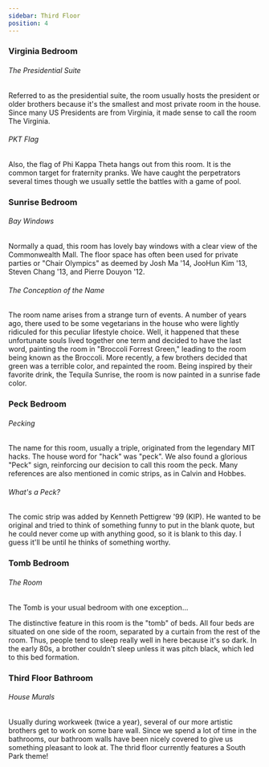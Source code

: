 ```yaml
---
sidebar: Third Floor
position: 4
---
```

### Virginia Bedroom

###### The Presidential Suite

Referred to as the presidential suite, the room usually hosts the president or older brothers because it's the smallest and most private room in the house. Since many US Presidents are from Virginia, it made sense to call the room The Virginia.

###### PKT Flag

Also, the flag of Phi Kappa Theta hangs out from this room. It is the common target for fraternity pranks. We have caught the perpetrators several times though we usually settle the battles with a game of pool.

### Sunrise Bedroom

###### Bay Windows

Normally a quad, this room has lovely bay windows with a clear view of the Commonwealth Mall. The floor space has often been used for private parties or "Chair Olympics" as deemed by Josh Ma '14, JooHun Kim '13, Steven Chang '13, and Pierre Douyon '12.

###### The Conception of the Name

The room name arises from a strange turn of events. A number of years ago, there used to be some vegetarians in the house who were lightly ridiculed for this peculiar lifestyle choice. Well, it happened that these unfortunate souls lived together one term and decided to have the last word, painting the room in "Broccoli Forrest Green," leading to the room being known as the Broccoli. More recently, a few brothers decided that green was a terrible color, and repainted the room. Being inspired by their favorite drink, the Tequila Sunrise, the room is now painted in a sunrise fade color.

### Peck Bedroom

###### Pecking

The name for this room, usually a triple, originated from the legendary MIT hacks. The house word for "hack" was "peck". We also found a glorious "Peck" sign, reinforcing our decision to call this room the peck. Many references are also mentioned in comic strips, as in Calvin and Hobbes.

###### What's a Peck?

The comic strip was added by Kenneth Pettigrew '99 (KIP). He wanted to be original and tried to think of something funny to put in the blank quote, but he could never come up with anything good, so it is blank to this day. I guess it'll be until he thinks of something worthy.

### Tomb Bedroom

###### The Room

The Tomb is your usual bedroom with one exception...

The distinctive feature in this room is the "tomb" of beds. All four beds are situated on one side of the room, separated by a curtain from the rest of the room. Thus, people tend to sleep really well in here because it's so dark. In the early 80s, a brother couldn't sleep unless it was pitch black, which led to this bed formation.

### Third Floor Bathroom

###### House Murals

Usually during workweek (twice a year), several of our more artistic brothers get to work on some bare wall. Since we spend a lot of time in the bathrooms, our bathroom walls have been nicely covered to give us something pleasant to look at.  The thrid floor currently features a South Park theme!
